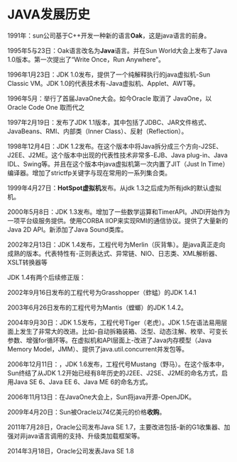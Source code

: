 # JAVA发展历史 #

1991年：sun公司基于C++开发一种新的语言**Oak**，这是java语言的前身。

1995年5与23日：Oak语言改名为**Java**语言。并在Sun World大会上发布了Java 1.0版本。第一次提出了“Write Once，Run Anywhere”。

1996年1月23日：JDK 1.0发布，提供了一个纯解释执行的java虚拟机-Sun Classic VM。JDK 1.0的代表技术有-Java虚拟机、Applet、AWT等。

1996年5月：举行了首届JavaOne大会。如今Oracle 取消了 JavaOne，以 Oracle Code One 取而代之

1997年2月19日：发布了JDK 1.1版本，其中包括了JDBC、JAR文件格式、JavaBeans、RMI、内部类（Inner Class）、反射（Reflection）。

1998年12月4日：JDK 1.2发布。在这个版本中将Java拆分成三个方向-J2SE、J2EE、J2ME。这个版本中出现的代表性技术非常多-EJB、Java plug-in、Java IDL、Swing等。并且在这个版本中java虚拟机第一次内置了JIT（Just In Time）编译器。增加了strictfp关键字与现在常用的一系列集合类。

1999年4月27日：**HotSpot虚拟机**发布。从jdk 1.3之后成为所有jdk的默认虚拟机。

2000年5月8日：JDK 1.3发布。增加了一些数学运算和TimerAPI。JNDI开始作为一项平台级服务提供。使用CORBA IIOP来实现RMI的通信协议。提供了大量新的Java 2D API。新添加了Java Sound类库。

2002年2月13日：JDK 1.4发布，工程代号为Merlin（灰背隼）。是java真正走向成熟的版本。代表特性有-正则表达式、异常链、NIO、日志类、XML解析器、XSLT转换器等

JDK 1.4有两个后续修正版：

2002年9月16日发布的工程代号为Grasshopper（蚱蜢）的JDK 1.4.1

2003年6月26日发布的工程代号为Mantis（螳螂）的JDK 1.4.2。

2004年9月30日：JDK 1.5发布，工程代号Tiger（老虎）。JDK 1.5在语法易用层面上发生了非常大的改进。比如-自动拆箱装箱、泛型、动态注解、枚举、可变长参数、增强for循环等。在虚拟机和API层面上-改进了Java内存模型（Java Memory Model，JMM）、提供了java.util.concurrent并发包等。

2006年12月11日：，JDK 1.6发布，工程代号Mustang（野马）。在这个版本中，Sun终结了从JDK 1.2开始已经有8年历史的J2EE、J2SE、J2ME的命名方式，启用Java SE 6、Java EE 6、Java ME 6的命名方式。

2006年11月13日：在JavaOne大会上，Sun将java开源-OpenJDK。

2009年4月20日：Sun被Oracle以74亿美元的价格**收购**。

2011年7月28日，Oracle公司发布Java SE 1.7，主要改进包括-新的G1收集器、加强对非java语言调用的支持、升级类加载框架等。

2014年3月18日，Oracle公司发表Java SE 1.8